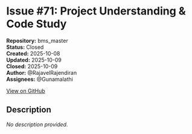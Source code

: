 # Issue #71: Project Understanding & Code Study

**Repository:** bms_master  
**Status:** Closed  
**Created:** 2025-10-08  
**Updated:** 2025-10-09  
**Closed:** 2025-10-09  
**Author:** @RajavelRajendiran  
**Assignees:** @Gunamalathi  

[View on GitHub](https://github.com/Simtestlab/bms_master/issues/71)

## Description

*No description provided.*